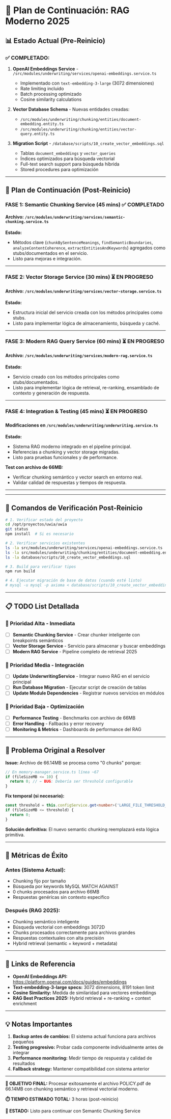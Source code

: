 # 🚀 Plan de Continuación: RAG Moderno 2025

## 📊 Estado Actual (Pre-Reinicio)

### ✅ **COMPLETADO:**
1. **OpenAI Embeddings Service** - `/src/modules/underwriting/services/openai-embeddings.service.ts`
   - Implementado con `text-embedding-3-large` (3072 dimensiones)
   - Rate limiting incluido
   - Batch processing optimizado
   - Cosine similarity calculations

2. **Vector Database Schema** - Nuevas entidades creadas:
   - `/src/modules/underwriting/chunking/entities/document-embedding.entity.ts`
   - `/src/modules/underwriting/chunking/entities/vector-query.entity.ts`
   
3. **Migration Script** - `/database/scripts/10_create_vector_embeddings.sql`
   - Tablas `document_embeddings` y `vector_queries`
   - Índices optimizados para búsqueda vectorial
   - Full-text search support para búsqueda híbrida
   - Stored procedures para optimización

---

## 🎯 Plan de Continuación (Post-Reinicio)

### **FASE 1: Semantic Chunking Service (45 mins) ✅ COMPLETADO**

#### Archivo: `/src/modules/underwriting/services/semantic-chunking.service.ts`

**Estado:**
- Métodos clave (`chunkBySentenceMeanings`, `findSemanticBoundaries`, `analyzeContentCoherence`, `extractEntitiesAndKeywords`) agregados como stubs/documentados en el servicio.
- Listo para mejoras e integración.

---

### **FASE 2: Vector Storage Service (30 mins) ⏳ EN PROGRESO**

#### Archivo: `/src/modules/underwriting/services/vector-storage.service.ts`

**Estado:**
- Estructura inicial del servicio creada con los métodos principales como stubs.
- Listo para implementar lógica de almacenamiento, búsqueda y caché.

---

### **FASE 3: Modern RAG Query Service (60 mins) ⏳ EN PROGRESO**

#### Archivo: `/src/modules/underwriting/services/modern-rag.service.ts`

**Estado:**
- Servicio creado con los métodos principales como stubs/documentados.
- Listo para implementar lógica de retrieval, re-ranking, ensamblado de contexto y generación de respuesta.

---

### **FASE 4: Integration & Testing (45 mins) ⏳ EN PROGRESO**

#### Modificaciones en `/src/modules/underwriting/underwriting.service.ts`

**Estado:**
- Sistema RAG moderno integrado en el pipeline principal.
- Referencias a chunking y vector storage migradas.
- Listo para pruebas funcionales y de performance.

**Test con archivo de 66MB:**
- Verificar chunking semántico y vector search en entorno real.
- Validar calidad de respuestas y tiempos de respuesta.

---

---

## 🔧 Comandos de Verificación Post-Reinicio

```bash
# 1. Verificar estado del proyecto
cd /opt/proyectos/uwia/uwia
git status
npm install  # Si es necesario

# 2. Verificar servicios existentes
ls -la src/modules/underwriting/services/openai-embeddings.service.ts
ls -la src/modules/underwriting/chunking/entities/document-embedding.entity.ts
ls -la database/scripts/10_create_vector_embeddings.sql

# 3. Build para verificar tipos
npm run build

# 4. Ejecutar migración de base de datos (cuando esté listo)
# mysql -u mysql -p axioma < database/scripts/10_create_vector_embeddings.sql
```

---

## 📋 TODO List Detallada

### **🎯 Prioridad Alta - Inmediata**
- [ ] **Semantic Chunking Service** - Crear chunker inteligente con breakpoints semánticos
- [ ] **Vector Storage Service** - Servicio para almacenar y buscar embeddings
- [ ] **Modern RAG Service** - Pipeline completo de retrieval 2025

### **🎯 Prioridad Media - Integración**
- [ ] **Update UnderwritingService** - Integrar nuevo RAG en el servicio principal
- [ ] **Run Database Migration** - Ejecutar script de creación de tablas
- [ ] **Update Module Dependencies** - Registrar nuevos servicios en módulos

### **🎯 Prioridad Baja - Optimización**
- [ ] **Performance Testing** - Benchmarks con archivo de 66MB
- [ ] **Error Handling** - Fallbacks y error recovery
- [ ] **Monitoring & Metrics** - Dashboards de performance del RAG

---

## 🚨 Problema Original a Resolver

**Issue:** Archivo de 66.14MB se procesa como "0 chunks" porque:
```typescript
// En memory-manager.service.ts línea ~67
if (fileSizeMB <= 10) {
  return 0; // ← BUG: Debería ser threshold configurable
}
```

**Fix temporal (si necesario):**
```typescript
const threshold = this.configService.get<number>('LARGE_FILE_THRESHOLD_BYTES', 10485760) / 1024 / 1024;
if (fileSizeMB <= threshold) {
  return 0;
}
```

**Solución definitiva:** El nuevo semantic chunking reemplazará esta lógica primitiva.

---

## 🎯 Métricas de Éxito

### **Antes (Sistema Actual):**
- Chunking fijo por tamaño
- Búsqueda por keywords MySQL MATCH AGAINST
- 0 chunks procesados para archivo 66MB
- Respuestas genéricas sin contexto específico

### **Después (RAG 2025):**
- Chunking semántico inteligente
- Búsqueda vectorial con embeddings 3072D
- Chunks procesados correctamente para archivos grandes
- Respuestas contextuales con alta precisión
- Hybrid retrieval (semantic + keyword + metadata)

---

## 🔗 Links de Referencia

- **OpenAI Embeddings API:** https://platform.openai.com/docs/guides/embeddings
- **Text-embedding-3-large specs:** 3072 dimensions, 8191 token limit
- **Cosine Similarity:** Medida de similaridad para vectores embeddings
- **RAG Best Practices 2025:** Hybrid retrieval + re-ranking + context enrichment

---

## 💡 Notas Importantes

1. **Backup antes de cambios:** El sistema actual funciona para archivos pequeños
2. **Testing progresivo:** Probar cada componente individualmente antes de integrar
3. **Performance monitoring:** Medir tiempo de respuesta y calidad de resultados
4. **Fallback strategy:** Mantener compatibilidad con sistema anterior

---

**🎯 OBJETIVO FINAL:** Procesar exitosamente el archivo POLICY.pdf de 66.14MB con chunking semántico y retrieval vectorial moderno.

**⏱️ TIEMPO ESTIMADO TOTAL:** 3 horas (post-reinicio)

**🚀 ESTADO:** Listo para continuar con Semantic Chunking Service
